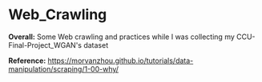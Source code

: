 # Web_Crawling

**Overall:** Some Web crawling and practices while I was collecting my CCU-Final-Project_WGAN's dataset

**Reference:** https://morvanzhou.github.io/tutorials/data-manipulation/scraping/1-00-why/
